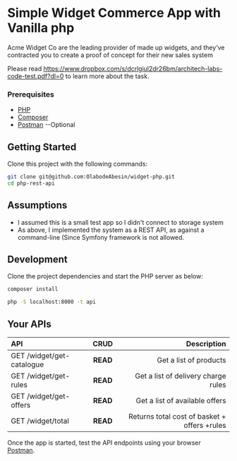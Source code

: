 # Simple Widget Commerce App with Vanilla php

Acme Widget Co are the leading provider of made up widgets, and they’ve contracted you to
create a proof of concept for their new sales system

Please read https://www.dropbox.com/s/dcrlgiul2dr26bm/architech-labs-code-test.pdf?dl=0 to learn more about the task.

### Prerequisites

- [PHP](https://www.php.net/downloads.php)
- [Composer](http://getcomposer.org/)
- [Postman](https://www.postman.com/downloads/) --Optional

## Getting Started

Clone this project with the following commands:

```bash
git clone git@github.com:OlabodeAbesin/widget-php.git
cd php-rest-api
```
## Assumptions
- I assumed this is a small test app so I didn't connect to storage system
- As above, I implemented the system as a REST API, as against a command-line (Since Symfony framework is not allowed.

## Development

Clone the project dependencies and start the PHP server as below:

```bash
composer install
```

```bash
php -S localhost:8000 -t api
```

## Your APIs

| API                       |    CRUD    |                                Description |
| :-------------------------| :--------: | -----------------------------------------: |
| GET /widget/get-catalogue |  **READ**  |        Get a list of products              |
| GET /widget/get-rules     |  **READ**  |        Get a list of delivery charge rules |
| GET /widget/get-offers    |  **READ**  |        Get a list of available offers      |
| GET /widget/total         |  **READ** |         Returns total cost of basket + offers +rules |

Once the app is started, test the API endpoints using your browser [Postman](https://www.postman.com/).
